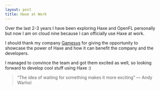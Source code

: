```yaml
---
layout: post
title: Haxe at Work
---
```


Over the last 2-3 years I have been exploring Haxe and OpenFL personally but now I am on cloud nine because I can officially use Haxe at work.

I should thank my company [Gamesys](http://www.gamesyscorporate.com) for giving the opportunity to showcase the power of Haxe and how it can benefit the company and the developers.

I managed to convince the team and got them excited as well, so looking forward to develop cool stuff using Haxe :)

> “The idea of waiting for something makes it more exciting” ― Andy Warhol
